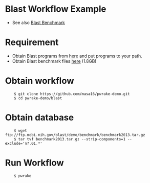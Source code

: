# Blast Workflow Example

* See also [Blast Benchmark](http://fiehnlab.ucdavis.edu/staff/kind/Collector/Benchmark/Blast_Benchmark)

# Requirement
* Obtain Blast programs from [here](ftp://ftp.ncbi.nih.gov/blast/executables/LATEST) and put programs to your path.
* Obtain Blast benchmark files [here](ftp://ftp.ncbi.nih.gov/blast/demo/benchmark/benchmark2013.tar.gz) (1.8GB)

# Obtain workflow
        $ git clone https://github.com/masa16/pwrake-demo.git
        $ cd pwrake-demo/blast

# Obtain database
        $ wget ftp://ftp.ncbi.nih.gov/blast/demo/benchmark/benchmark2013.tar.gz
        $ tar tvf benchmark2013.tar.gz --strip-components=1 --exclude='n?.01.*'

# Run Workflow
        $ pwrake
